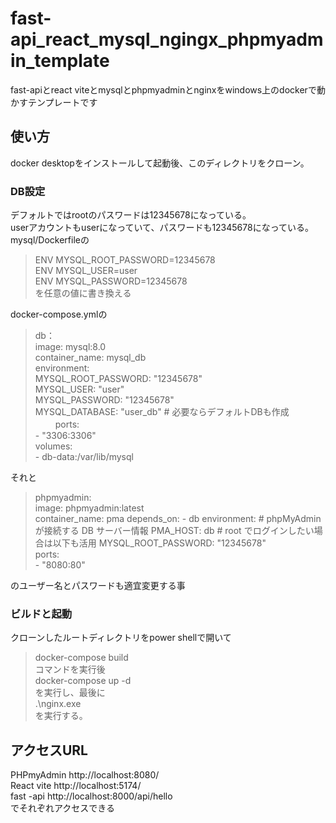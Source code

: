# fast-api_react_mysql_ngingx_phpmyadmin_template
fast-apiとreact viteとmysqlとphpmyadminとnginxをwindows上のdockerで動かすテンプレートです  

## 使い方
docker desktopをインストールして起動後、このディレクトリをクローン。  

### DB設定
デフォルトではrootのパスワードは12345678になっている。  
userアカウントもuserになっていて、パスワードも12345678になっている。  
mysql/Dockerfileの
>ENV MYSQL_ROOT_PASSWORD=12345678  
>ENV MYSQL_USER=user  
>ENV MYSQL_PASSWORD=12345678  
を任意の値に書き換える  

docker-compose.ymlの  
>    db：  
>    image: mysql:8.0  
>    container_name: mysql_db  
>    environment:  
>      MYSQL_ROOT_PASSWORD: "12345678"  
>      MYSQL_USER: "user"  
>      MYSQL_PASSWORD: "12345678"  
>      MYSQL_DATABASE: "user_db"  # 必要ならデフォルトDBも作成  　　
>    ports:  
>      - "3306:3306"  
>    volumes:  
>      - db-data:/var/lib/mysql  

それと  
> phpmyadmin:  
>  image: phpmyadmin:latest  
>  container_name: pma
>  depends_on:
>      - db
>     environment:
>       # phpMyAdmin が接続する DB サーバー情報
>       PMA_HOST: db
>       # root でログインしたい場合は以下も活用
>       MYSQL_ROOT_PASSWORD: "12345678"  
>       ports:  
>       - "8080:80"

のユーザー名とパスワードも適宜変更する事

### ビルドと起動
クローンしたルートディレクトリをpower shellで開いて  
> docker-compose build  
コマンドを実行後  
> docker-compose up -d  
を実行し、最後に  
>  .\nginx.exe  
を実行する。  

## アクセスURL
PHPmyAdmin http://localhost:8080/  
React vite http://localhost:5174/  
fast -api  http://localhost:8000/api/hello  
でそれぞれアクセスできる  



